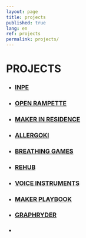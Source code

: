 ```yaml
---
layout: page
title: projects
published: true
lang: en
ref: projects
permalink: projects/
---
```


# PROJECTS

- ### [INPE](http://inpe.opencare.cc/)
- ### [OPEN RAMPETTE](http://rampette.opencare.cc/)
- ### [MAKER IN RESIDENCE](/makerinresidence)
- ### [ALLERGOKI](http://allergoki.opencare.cc/)
- ### [BREATHING GAMES](http://breathinggames.opencare.cc/)
- ### [REHUB](http://rehub.opencare.cc/)
- ### [VOICE INSTRUMENTS](http://voiceinstruments.opencare.cc/)



- ### [MAKER PLAYBOOK](http://makerplaybook.opencare.cc/)
- ### [GRAPHRYDER](http://graphryder.opencare.cc)
- ### []()

### []()
